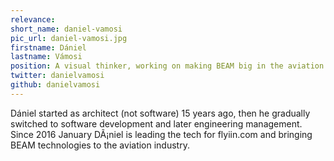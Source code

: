 ```yaml
---
relevance: 
short_name: daniel-vamosi
pic_url: daniel-vamosi.jpg
firstname: Dániel
lastname: Vámosi
position: A visual thinker, working on making BEAM big in the aviation industry
twitter: danielvamosi
github: danielvamosi
---
```

<p>Dániel started as architect (not software) 15 years ago, then he gradually switched to software development and later engineering management. Since 2016 January DÃ¡niel is leading the tech for flyiin.com and bringing BEAM technologies to the aviation industry.
</p>
